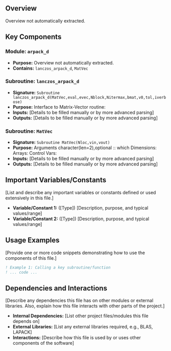 ## Overview

Overview not automatically extracted.

## Key Components

### Module: `arpack_d`
- **Purpose:** Overview not automatically extracted.
- **Contains:** `lanczos_arpack_d`, `MatVec`

### Subroutine: `lanczos_arpack_d`
- **Signature:** `Subroutine lanczos_arpack_d(MatVec,eval,evec,Nblock,Nitermax,bmat,v0,tol,iverbose)`
- **Purpose:** Interface to Matrix-Vector routine:
- **Inputs:** [Details to be filled manually or by more advanced parsing]
- **Outputs:** [Details to be filled manually or by more advanced parsing]

### Subroutine: `MatVec`
- **Signature:** `Subroutine MatVec(Nloc,vin,vout)`
- **Purpose:** Arguments
  character(len=2),optional :: which
  Dimensions:
  Arrays:
  Control Vars:
- **Inputs:** [Details to be filled manually or by more advanced parsing]
- **Outputs:** [Details to be filled manually or by more advanced parsing]

## Important Variables/Constants

[List and describe any important variables or constants defined or used extensively in this file.]

- **Variable/Constant 1:** ([Type]) [Description, purpose, and typical values/range]
- **Variable/Constant 2:** ([Type]) [Description, purpose, and typical values/range]

## Usage Examples

[Provide one or more code snippets demonstrating how to use the components of this file.]

```fortran
! Example 1: Calling a key subroutine/function
! ... code ...
```

## Dependencies and Interactions

[Describe any dependencies this file has on other modules or external libraries. Also, explain how this file interacts with other parts of the project.]

- **Internal Dependencies:** [List other project files/modules this file depends on]
- **External Libraries:** [List any external libraries required, e.g., BLAS, LAPACK]
- **Interactions:** [Describe how this file is used by or uses other components of the software]
